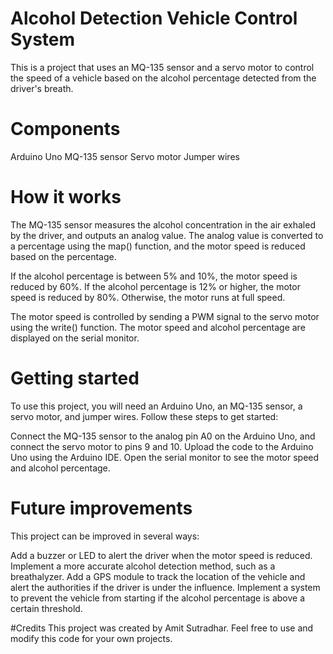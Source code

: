 # Alcohol Detection Vehicle Control System
This is a project that uses an MQ-135 sensor and a servo motor to control the speed of a vehicle based on the alcohol percentage detected from the driver's breath.

# Components
Arduino Uno
MQ-135 sensor
Servo motor
Jumper wires

# How it works
The MQ-135 sensor measures the alcohol concentration in the air exhaled by the driver, and outputs an analog value. The analog value is converted to a percentage using the map() function, and the motor speed is reduced based on the percentage.

If the alcohol percentage is between 5% and 10%, the motor speed is reduced by 60%. If the alcohol percentage is 12% or higher, the motor speed is reduced by 80%. Otherwise, the motor runs at full speed.

The motor speed is controlled by sending a PWM signal to the servo motor using the write() function. The motor speed and alcohol percentage are displayed on the serial monitor.

# Getting started
To use this project, you will need an Arduino Uno, an MQ-135 sensor, a servo motor, and jumper wires. Follow these steps to get started:

Connect the MQ-135 sensor to the analog pin A0 on the Arduino Uno, and connect the servo motor to pins 9 and 10.
Upload the code to the Arduino Uno using the Arduino IDE.
Open the serial monitor to see the motor speed and alcohol percentage.

# Future improvements
This project can be improved in several ways:

Add a buzzer or LED to alert the driver when the motor speed is reduced.
Implement a more accurate alcohol detection method, such as a breathalyzer.
Add a GPS module to track the location of the vehicle and alert the authorities if the driver is under the influence.
Implement a system to prevent the vehicle from starting if the alcohol percentage is above a certain threshold.

#Credits
This project was created by Amit Sutradhar. Feel free to use and modify this code for your own projects.




